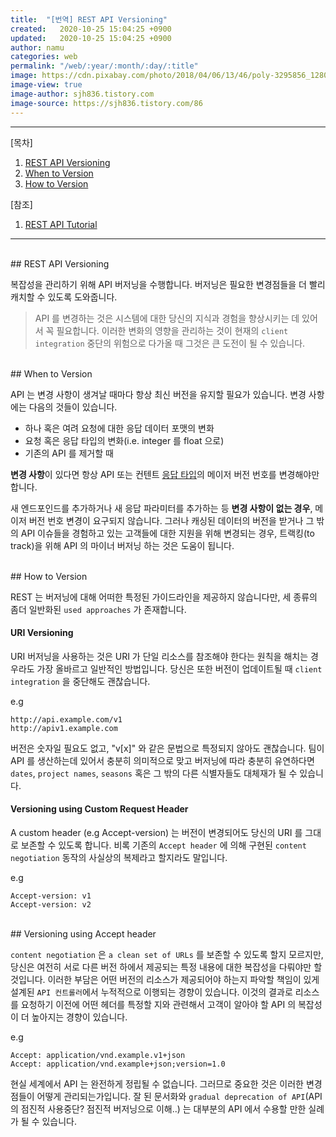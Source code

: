 ```yaml
---
title:  "[번역] REST API Versioning"
created:   2020-10-25 15:04:25 +0900
updated:   2020-10-25 15:04:25 +0900
author: namu
categories: web
permalink: "/web/:year/:month/:day/:title"
image: https://cdn.pixabay.com/photo/2018/04/06/13/46/poly-3295856_1280.png
image-view: true
image-author: sjh836.tistory.com
image-source: https://sjh836.tistory.com/86
---
```



---

[목차]

1. [REST API Versioning](#rest-api-versioning)
2. [When to Version](#when-to-version)
3. [How to Version](#how-to-version)

[참조]

1. [REST API Tutorial](https://restfulapi.net/versioning/)

---

<br>
## REST API Versioning

복잡성을 관리하기 위해 API 버저닝을 수행합니다.
버저닝은 필요한 변경점들을 더 빨리 캐치할 수 있도록 도와줍니다.

> API 를 변경하는 것은 시스템에 대한 당신의 지식과 경험을 향상시키는 데 있어서 꼭 필요합니다.
> 이러한 변화의 영향을 관리하는 것이 현재의 ```client integration``` 중단의 위험으로 다가올 때
> 그것은 큰 도전이 될 수 있습니다.

<br>
## When to Version

API 는 변경 사항이 생겨날 때마다 항상 최신 버전을 유지할 필요가 있습니다.
변경 사항에는 다음의 것들이 있습니다.

- 하나 혹은 여려 요청에 대한 응답 데이터 포맷의 변화
- 요청 혹은 응답 타입의 변화(i.e. integer 를 float 으로)
- 기존의 API 를 제거할 때

**변경 사항**이 있다면 항상 API 또는 컨텐트 [응답 타입](https://www.iana.org/assignments/media-types/media-types.xhtml)의
메이저 버전 번호를 변경해야만 합니다.

새 엔드포인드를 추가하거나 새 응답 파라미터를 추가하는 등 **변경 사항이 없는 경우**, 메이저 버전 번호 변경이 요구되지 않습니다.
그러나 캐싱된 데이터의 버전을 받거나 그 밖의 API 이슈들을 경험하고 있는 고객들에 대한 지원을 위해 변경되는 경우,
트랙킹(to track)을 위해 API 의 마이너 버저닝 하는 것은 도움이 됩니다.

<br>
## How to Version

REST 는 버저닝에 대해 어떠한 특정된 가이드라인을 제공하지 않습니다만, 세 종류의 좀더 일반화된 ```used approaches``` 가 존재합니다.

#### URI Versioning

URI 버저닝을 사용하는 것은 URI 가 단일 리소스를 참조해야 한다는 원칙을 해치는 경우라도 가장 올바르고 일반적인 방법입니다.
당신은 또한 버전이 업데이트될 때 ```client integration``` 을 중단해도 괜찮습니다.

e.g

```text
http://api.example.com/v1
http://apiv1.example.com
```

버전은 숫자일 필요도 없고, "v\[x\]" 와 같은 문법으로 특정되지 않아도 괜찮습니다.
팀이 API 를 생산하는데 있어서 충분히 의미적으로 맞고 버저닝에 따라 충분히 유연하다면
```dates```, ```project names```, ```seasons``` 혹은 그 밖의 다른 식별자들도 대체재가 될 수 있습니다.

#### Versioning using Custom Request Header

A custom header (e.g Accept-version) 는 버전이 변경되어도 당신의 URI 를 그대로 보존할 수 있도록 합니다.
비록 기존의 ```Accept header``` 에 의해 구현된 ```content negotiation``` 동작의 사실상의 복제라고 할지라도 말입니다.

e.g

```text
Accept-version: v1
Accept-version: v2
```

<br>
## Versioning using Accept header

```content negotiation``` 은 ```a clean set of URLs``` 를 보존할 수 있도록 할지 모르지만,
당신은 여전히 서로 다른 버전 하에서 제공되는 특정 내용에 대한 복잡성을 다뤄야만 할 것입니다.
이러한 부담은 어떤 버전의 리소스가 제공되어야 하는지 파악할 책임이 있게 설계된 ```API 컨트롤러```에서
누적적으로 이행되는 경향이 있습니다.
이것의 결과로 리소스를 요청하기 이전에 어떤 헤더를 특정할 지와 관련해서
고객이 알아야 할 API 의 복잡성이 더 높아지는 경향이 있습니다.

e.g

```text
Accept: application/vnd.example.v1+json
Accept: application/vnd.example+json;version=1.0
```

현실 세계에서 API 는 완전하게 정립될 수 없습니다.
그러므로 중요한 것은 이러한 변경점들이 어떻게 관리되는가입니다.
잘 된 문서화와 ```gradual deprecation of API```(API 의 점진적 사용중단? 점진적 버저닝으로 이해..) 는
대부분의 API 에서 수용할 만한 실례가 될 수 있습니다.
